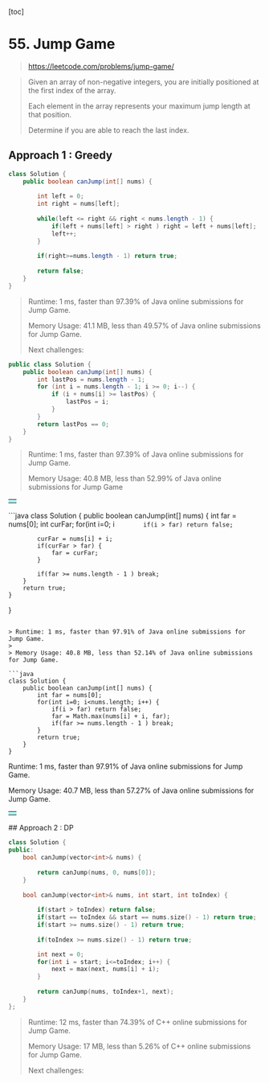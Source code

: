 [toc]

# 55. Jump Game

> https://leetcode.com/problems/jump-game/

> Given an array of non-negative integers, you are initially positioned at the first index of the array.
>
> Each element in the array represents your maximum jump length at that position.
>
> Determine if you are able to reach the last index.

## Approach 1 : Greedy

```java
class Solution {
    public boolean canJump(int[] nums) {
        
        int left = 0;
        int right = nums[left];
        
        while(left <= right && right < nums.length - 1) {
            if(left + nums[left] > right ) right = left + nums[left];
            left++;
        }
        
        if(right>=nums.length - 1) return true;
        
        return false;
    }
}
```

> Runtime: 1 ms, faster than 97.39% of Java online submissions for Jump Game.
>
> Memory Usage: 41.1 MB, less than 49.57% of Java online submissions for Jump Game.
>
> Next challenges:

```java
public class Solution {
    public boolean canJump(int[] nums) {
        int lastPos = nums.length - 1;
        for (int i = nums.length - 1; i >= 0; i--) {
            if (i + nums[i] >= lastPos) {
                lastPos = i;
            }
        }
        return lastPos == 0;
    }
}
```

> Runtime: 1 ms, faster than 97.39% of Java online submissions for Jump Game.
>
> Memory Usage: 40.8 MB, less than 52.99% of Java online submissions for Jump Game

<table><tr><td bgcolor=PaleTurquoise></td></tr></table>
```java
class Solution {
    public boolean canJump(int[] nums) {
        int far = nums[0];
        int curFar;
        for(int i=0; i<nums.length; i++) {
            
            if(i > far) return false;
            
            curFar = nums[i] + i;
            if(curFar > far) {
                far = curFar;
            }
            
            if(far >= nums.length - 1 ) break;
        }
        return true;
    }
}
```

> Runtime: 1 ms, faster than 97.91% of Java online submissions for Jump Game.
>
> Memory Usage: 40.8 MB, less than 52.14% of Java online submissions for Jump Game.

```java
class Solution {
    public boolean canJump(int[] nums) {
        int far = nums[0];
        for(int i=0; i<nums.length; i++) {
            if(i > far) return false;
            far = Math.max(nums[i] + i, far);
            if(far >= nums.length - 1 ) break;
        }
        return true;
    }
}
```

Runtime: 1 ms, faster than 97.91% of Java online submissions for Jump Game.

Memory Usage: 40.7 MB, less than 57.27% of Java online submissions for Jump Game.

<table><tr><td bgcolor=PaleTurquoise></td></tr></table>
## Approach 2 : DP

```cpp
class Solution {
public:
    bool canJump(vector<int>& nums) {
        
        return canJump(nums, 0, nums[0]);
    }
    
    bool canJump(vector<int>& nums, int start, int toIndex) {
        
        if(start > toIndex) return false;
        if(start == toIndex && start == nums.size() - 1) return true;
        if(start >= nums.size() - 1) return true;
        
        if(toIndex >= nums.size() - 1) return true;

        int next = 0;      
        for(int i = start; i<=toIndex; i++) {
            next = max(next, nums[i] + i);
        }
        
        return canJump(nums, toIndex+1, next);
    }
};
```

> Runtime: 12 ms, faster than 74.39% of C++ online submissions for Jump Game.
>
> Memory Usage: 17 MB, less than 5.26% of C++ online submissions for Jump Game.
>
> Next challenges: